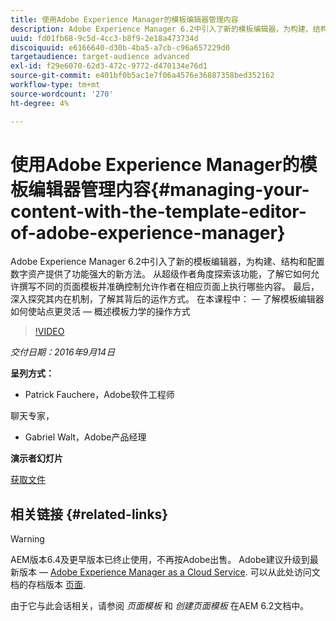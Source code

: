 ```yaml
---
title: 使用Adobe Experience Manager的模板编辑器管理内容
description: Adobe Experience Manager 6.2中引入了新的模板编辑器，为构建、结构和配置数字资产提供了功能强大的新方法。 从超级作者角度探索该功能，了解它如何允许撰写不同的页面模板并准确控制允许作者在相应页面上执行哪些内容。 最后，深入探究其内在机制，了解其背后的运作方式。
uuid: fd01fb68-9c5d-4cc3-b8f9-2e18a473734d
discoiquuid: e6166640-d30b-4ba5-a7cb-c96a657229d0
targetaudience: target-audience advanced
exl-id: f29e6070-62d3-472c-9772-d470134e76d1
source-git-commit: e401bf0b5ac1e7f06a4576e36887358bed352162
workflow-type: tm+mt
source-wordcount: '270'
ht-degree: 4%

---
```


# 使用Adobe Experience Manager的模板编辑器管理内容{#managing-your-content-with-the-template-editor-of-adobe-experience-manager}

Adobe Experience Manager 6.2中引入了新的模板编辑器，为构建、结构和配置数字资产提供了功能强大的新方法。 从超级作者角度探索该功能，了解它如何允许撰写不同的页面模板并准确控制允许作者在相应页面上执行哪些内容。 最后，深入探究其内在机制，了解其背后的运作方式。 在本课程中： — 了解模板编辑器如何使站点更灵活 — 概述模板力学的操作方式

>[!VIDEO](https://video.tv.adobe.com/v/19300/?quality=9)

*交付日期：2016年9月14日*

**呈列方式：**

* Patrick Fauchere，Adobe软件工程师

聊天专家，

* Gabriel Walt，Adobe产品经理

**演示者幻灯片**

[获取文件](assets/aem-gems-91416-template-editor.pdf)

## 相关链接 {#related-links}

>[!WARNING]
>
>AEM版本6.4及更早版本已终止使用，不再按Adobe出售。  Adobe建议升级到最新版本 —  [Adobe Experience Manager as a Cloud Service](https://experienceleague.adobe.com/docs/experience-manager-cloud-service.html).  可以从此处访问文档的存档版本 [页面](https://experienceleague.adobe.com/docs/experience-manager-release-information/aem-release-updates/previous-updates/aem-previous-versions.html).
>
>由于它与此会话相关，请参阅 *页面模板* 和 *创建页面模板* 在AEM 6.2文档中。
